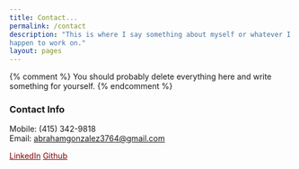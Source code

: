 ```yaml
---
title: Contact...
permalink: /contact
description: "This is where I say something about myself or whatever I
happen to work on."
layout: pages
---
```


{% comment %}
    You should probably delete everything here and write
    something for yourself.
{% endcomment %}  

### Contact Info  #

Mobile: (415) 342-9818 <br />
Email: abrahamgonzalez3764@gmail.com

<a href="https://www.linkedin.com/in/abraham-hernandez-8951971b7/" style="color: #800000;">
LinkedIn</a>

<a href="https://github.com/aag5734" style="color: #800000;">
Github</a>